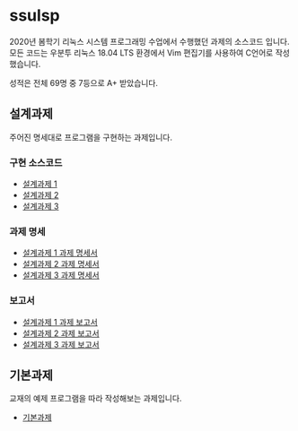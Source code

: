 # ssulsp
2020년 봄학기 리눅스 시스템 프로그래밍 수업에서 수행했던 과제의 소스코드 입니다.  
모든 코드는 우분투 리눅스 18.04 LTS 환경에서 Vim 편집기를 사용하여 C언어로 작성했습니다.

성적은 전체 69명 중 7등으로 A+ 받았습니다.

## 설계과제

주어진 명세대로 프로그램을 구현하는 과제입니다.

### 구현 소스코드
* [설계과제 1](./설계과제/project1)
* [설계과제 2](./설계과제/project2)
* [설계과제 3](./설계과제/project3)

### 과제 명세
* [설계과제 1 과제 명세서](./설계과제/project1/2020_Spring_LSP_Project%231.pdf)
* [설계과제 2 과제 명세서](./설계과제/project2/2020_Spring_LSP_Project%232.pdf)
* [설계과제 3 과제 명세서](./설계과제/project3/2020_Spring_LSP_Project%233.pdf)

### 보고서
* [설계과제 1 과제 보고서](./설계과제/project1/설계과제1%20보고서.pdf)
* [설계과제 2 과제 보고서](./설계과제/project2/설계과제2%20보고서.pdf)
* [설계과제 3 과제 보고서](./설계과제/project3/설계과제3%20보고서.pdf)

## 기본과제

교재의 예제 프로그램을 따라 작성해보는 과제입니다.

* [기본과제](./기본과제)
